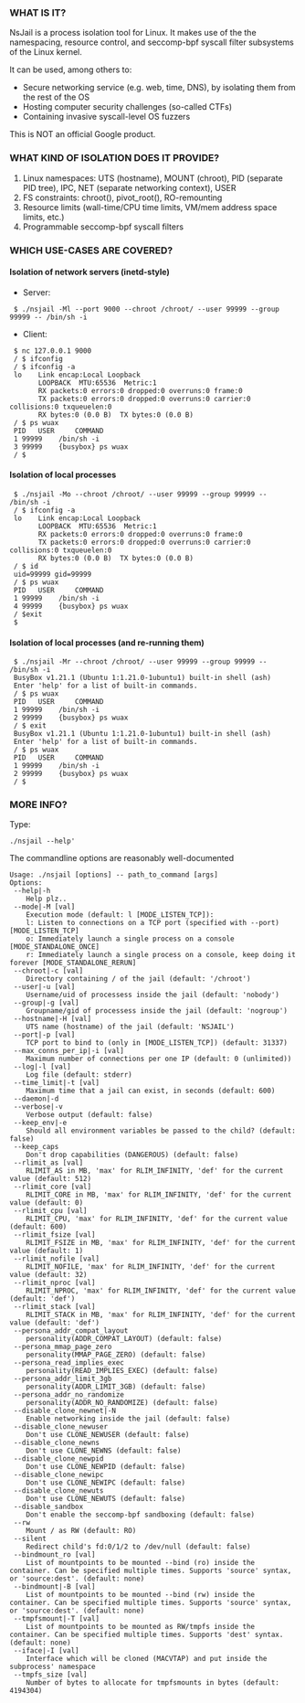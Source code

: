 ### WHAT IS IT?
NsJail is a process isolation tool for Linux. It makes use of the the namespacing, resource control, and seccomp-bpf syscall filter subsystems of the Linux kernel.

It can be used, among others to:
  * Secure networking service (e.g. web, time, DNS), by isolating them from the rest of the OS
  * Hosting computer security challenges (so-called CTFs)
  * Containing invasive syscall-level OS fuzzers

This is NOT an official Google product.

### WHAT KIND OF ISOLATION DOES IT PROVIDE?
1. Linux namespaces: UTS (hostname), MOUNT (chroot), PID (separate PID tree), IPC, NET (separate networking context), USER
2. FS constraints: chroot(), pivot_root(), RO-remounting
3. Resource limits (wall-time/CPU time limits, VM/mem address space limits, etc.)
4. Programmable seccomp-bpf syscall filters

### WHICH USE-CASES ARE COVERED?
#### Isolation of network servers (inetd-style)

+ Server:
```
 $ ./nsjail -Ml --port 9000 --chroot /chroot/ --user 99999 --group 99999 -- /bin/sh -i
```

+ Client:
```
 $ nc 127.0.0.1 9000
 / $ ifconfig
 / $ ifconfig -a
 lo    Link encap:Local Loopback
       LOOPBACK  MTU:65536  Metric:1
       RX packets:0 errors:0 dropped:0 overruns:0 frame:0
       TX packets:0 errors:0 dropped:0 overruns:0 carrier:0 collisions:0 txqueuelen:0
       RX bytes:0 (0.0 B)  TX bytes:0 (0.0 B)
 / $ ps wuax
 PID   USER     COMMAND
 1 99999    /bin/sh -i
 3 99999    {busybox} ps wuax
 / $

```

#### Isolation of local processes
```
 $ ./nsjail -Mo --chroot /chroot/ --user 99999 --group 99999 -- /bin/sh -i
 / $ ifconfig -a
 lo    Link encap:Local Loopback
       LOOPBACK  MTU:65536  Metric:1
       RX packets:0 errors:0 dropped:0 overruns:0 frame:0
       TX packets:0 errors:0 dropped:0 overruns:0 carrier:0 collisions:0 txqueuelen:0
       RX bytes:0 (0.0 B)  TX bytes:0 (0.0 B)
 / $ id
 uid=99999 gid=99999
 / $ ps wuax
 PID   USER     COMMAND
 1 99999    /bin/sh -i
 4 99999    {busybox} ps wuax
 / $exit
 $
```

#### Isolation of local processes (and re-running them)
```
 $ ./nsjail -Mr --chroot /chroot/ --user 99999 --group 99999 -- /bin/sh -i
 BusyBox v1.21.1 (Ubuntu 1:1.21.0-1ubuntu1) built-in shell (ash)
 Enter 'help' for a list of built-in commands.
 / $ ps wuax
 PID   USER     COMMAND
 1 99999    /bin/sh -i
 2 99999    {busybox} ps wuax
 / $ exit
 BusyBox v1.21.1 (Ubuntu 1:1.21.0-1ubuntu1) built-in shell (ash)
 Enter 'help' for a list of built-in commands.
 / $ ps wuax
 PID   USER     COMMAND
 1 99999    /bin/sh -i
 2 99999    {busybox} ps wuax
 / $
```

### MORE INFO?
Type:
```
./nsjail --help'
```
The commandline options are reasonably well-documented
```
Usage: ./nsjail [options] -- path_to_command [args]
Options:
 --help|-h
	Help plz..
 --mode|-M [val]
	Execution mode (default: l [MODE_LISTEN_TCP]):
	l: Listen to connections on a TCP port (specified with --port) [MODE_LISTEN_TCP]
	o: Immediately launch a single process on a console [MODE_STANDALONE_ONCE]
	r: Immediately launch a single process on a console, keep doing it forever [MODE_STANDALONE_RERUN]
 --chroot|-c [val]
	Directory containing / of the jail (default: '/chroot')
 --user|-u [val]
	Username/uid of processess inside the jail (default: 'nobody')
 --group|-g [val]
	Groupname/gid of processess inside the jail (default: 'nogroup')
 --hostname|-H [val]
	UTS name (hostname) of the jail (default: 'NSJAIL')
 --port|-p [val]
	TCP port to bind to (only in [MODE_LISTEN_TCP]) (default: 31337)
 --max_conns_per_ip|-i [val]
	Maximum number of connections per one IP (default: 0 (unlimited))
 --log|-l [val]
	Log file (default: stderr)
 --time_limit|-t [val]
	Maximum time that a jail can exist, in seconds (default: 600)
 --daemon|-d
 --verbose|-v
	Verbose output (default: false)
 --keep_env|-e
	Should all environment variables be passed to the child? (default: false)
 --keep_caps
	Don't drop capabilities (DANGEROUS) (default: false)
 --rlimit_as [val]
	RLIMIT_AS in MB, 'max' for RLIM_INFINITY, 'def' for the current value (default: 512)
 --rlimit_core [val]
	RLIMIT_CORE in MB, 'max' for RLIM_INFINITY, 'def' for the current value (default: 0)
 --rlimit_cpu [val]
	RLIMIT_CPU, 'max' for RLIM_INFINITY, 'def' for the current value (default: 600)
 --rlimit_fsize [val]
	RLIMIT_FSIZE in MB, 'max' for RLIM_INFINITY, 'def' for the current value (default: 1)
 --rlimit_nofile [val]
	RLIMIT_NOFILE, 'max' for RLIM_INFINITY, 'def' for the current value (default: 32)
 --rlimit_nproc [val]
	RLIMIT_NPROC, 'max' for RLIM_INFINITY, 'def' for the current value (default: 'def')
 --rlimit_stack [val]
	RLIMIT_STACK in MB, 'max' for RLIM_INFINITY, 'def' for the current value (default: 'def')
 --persona_addr_compat_layout
	personality(ADDR_COMPAT_LAYOUT) (default: false)
 --persona_mmap_page_zero
	personality(MMAP_PAGE_ZERO) (default: false)
 --persona_read_implies_exec
	personality(READ_IMPLIES_EXEC) (default: false)
 --persona_addr_limit_3gb
	personality(ADDR_LIMIT_3GB) (default: false)
 --persona_addr_no_randomize
	personality(ADDR_NO_RANDOMIZE) (default: false)
 --disable_clone_newnet|-N
	Enable networking inside the jail (default: false)
 --disable_clone_newuser
	Don't use CLONE_NEWUSER (default: false)
 --disable_clone_newns
	Don't use CLONE_NEWNS (default: false)
 --disable_clone_newpid
	Don't use CLONE_NEWPID (default: false)
 --disable_clone_newipc
	Don't use CLONE_NEWIPC (default: false)
 --disable_clone_newuts
	Don't use CLONE_NEWUTS (default: false)
 --disable_sandbox
	Don't enable the seccomp-bpf sandboxing (default: false)
 --rw
	Mount / as RW (default: RO)
 --silent
	Redirect child's fd:0/1/2 to /dev/null (default: false)
 --bindmount_ro [val]
	List of mountpoints to be mounted --bind (ro) inside the container. Can be specified multiple times. Supports 'source' syntax, or 'source:dest'. (default: none)
 --bindmount|-B [val]
	List of mountpoints to be mounted --bind (rw) inside the container. Can be specified multiple times. Supports 'source' syntax, or 'source:dest'. (default: none)
 --tmpfsmount|-T [val]
	List of mountpoints to be mounted as RW/tmpfs inside the container. Can be specified multiple times. Supports 'dest' syntax. (default: none)
 --iface|-I [val]
	Interface which will be cloned (MACVTAP) and put inside the subprocess' namespace
 --tmpfs_size [val]
	Number of bytes to allocate for tmpfsmounts in bytes (default: 4194304)
```
